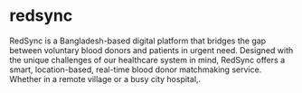 # redsync
RedSync is a Bangladesh-based digital platform that bridges the gap between voluntary blood donors and patients in urgent need. Designed with the unique challenges of our healthcare system in mind, RedSync offers a smart, location-based, real-time blood donor matchmaking service. Whether in a remote village or a busy city hospital,.
